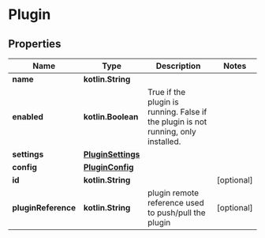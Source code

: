 # Plugin

## Properties

| Name                | Type                                    | Description                                                                        | Notes      |
|---------------------|-----------------------------------------|------------------------------------------------------------------------------------|------------|
| **name**            | **kotlin.String**                       |                                                                                    |            |
| **enabled**         | **kotlin.Boolean**                      | True if the plugin is running. False if the plugin is not running, only installed. |            |
| **settings**        | [**PluginSettings**](PluginSettings.md) |                                                                                    |            |
| **config**          | [**PluginConfig**](PluginConfig.md)     |                                                                                    |            |
| **id**              | **kotlin.String**                       |                                                                                    | [optional] |
| **pluginReference** | **kotlin.String**                       | plugin remote reference used to push/pull the plugin                               | [optional] |



